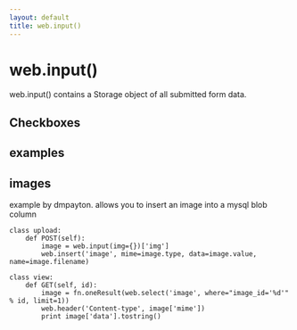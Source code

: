 ```yaml
---
layout: default
title: web.input()
---
```


# web.input()

web.input() contains a Storage object of all submitted form data.

## Checkboxes


## examples

## images
example by dmpayton. allows you to insert an image into a mysql blob column

    class upload: 
        def POST(self): 
            image = web.input(img={})['img'] 
            web.insert('image', mime=image.type, data=image.value, 
    name=image.filename) 

    class view: 
        def GET(self, id): 
            image = fn.oneResult(web.select('image', where="image_id='%d'" % id, limit=1)) 
            web.header('Content-type', image['mime']) 
            print image['data'].tostring() 




